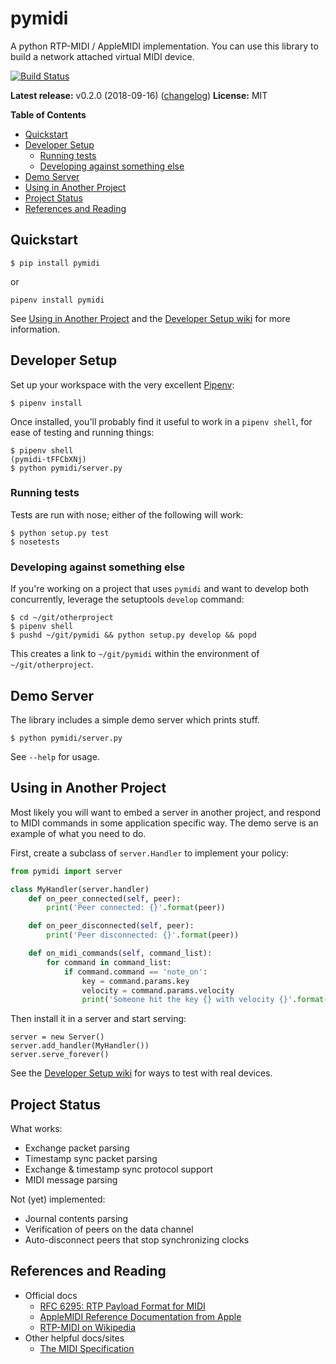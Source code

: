 # pymidi

A python RTP-MIDI / AppleMIDI implementation. You can use this library to build a network attached virtual MIDI device.

[![Build Status](https://travis-ci.org/mik3y/pymidi.svg?branch=master)](https://travis-ci.org/mik3y/pymidi)

**Latest release:** v0.2.0 (2018-09-16) ([changelog](https://github.com/mik3y/pymidi/blob/master/CHANGELOG.md))
**License:** MIT

<!-- START doctoc generated TOC please keep comment here to allow auto update -->
<!-- DON'T EDIT THIS SECTION, INSTEAD RE-RUN doctoc TO UPDATE -->
**Table of Contents**

- [Quickstart](#quickstart)
- [Developer Setup](#developer-setup)
  - [Running tests](#running-tests)
  - [Developing against something else](#developing-against-something-else)
- [Demo Server](#demo-server)
- [Using in Another Project](#using-in-another-project)
- [Project Status](#project-status)
- [References and Reading](#references-and-reading)

<!-- END doctoc generated TOC please keep comment here to allow auto update -->

## Quickstart

```
$ pip install pymidi
```
or

```
pipenv install pymidi
```

See [Using in Another Project](#using-in-another-project) and the [Developer Setup wiki](wiki/Developer-MIDI-Setup) for more information.

## Developer Setup

Set up your workspace with the very excellent [Pipenv](https://pipenv.readthedocs.io/en/latest/):

```
$ pipenv install
```

Once installed, you'll probably find it useful to work in a `pipenv shell`, for ease of testing and running things:

```
$ pipenv shell
(pymidi-tFFCbXNj)
$ python pymidi/server.py
```

### Running tests

Tests are run with nose; either of the following will work:

```
$ python setup.py test
$ nosetests
```

### Developing against something else

If you're working on a project that uses `pymidi` and want to develop both concurrently, leverage the setuptools `develop` command:

```
$ cd ~/git/otherproject
$ pipenv shell
$ pushd ~/git/pymidi && python setup.py develop && popd
```

This creates a link to `~/git/pymidi` within the environment of `~/git/otherproject`.

## Demo Server

The library includes a simple demo server which prints stuff.

```
$ python pymidi/server.py
```

See `--help` for usage.

## Using in Another Project

Most likely you will want to embed a server in another project, and respond to MIDI commands in some application specific way. The demo serve is an example of what you need to do.

First, create a subclass of `server.Handler` to implement your policy:

```py
from pymidi import server

class MyHandler(server.handler)
    def on_peer_connected(self, peer):
        print('Peer connected: {}'.format(peer))

    def on_peer_disconnected(self, peer):
        print('Peer disconnected: {}'.format(peer))

    def on_midi_commands(self, command_list):
        for command in command_list:
            if command.command == 'note_on':
                key = command.params.key
                velocity = command.params.velocity
                print('Someone hit the key {} with velocity {}'.format(key, velocity))
```

Then install it in a server and start serving:

```
server = new Server()
server.add_handler(MyHandler())
server.serve_forever()
```

See the [Developer Setup wiki](wiki/Developer-MIDI-Setup) for ways to test with real devices.

## Project Status

What works:
* Exchange packet parsing
* Timestamp sync packet parsing
* Exchange & timestamp sync protocol support
* MIDI message parsing

Not (yet) implemented:
* Journal contents parsing
* Verification of peers on the data channel
* Auto-disconnect peers that stop synchronizing clocks

## References and Reading

* Official docs
  - [RFC 6295: RTP Payload Format for MIDI](https://tools.ietf.org/html/rfc6295)
  - [AppleMIDI Reference Documentation from Apple](https://developer.apple.com/library/archive/documentation/Audio/Conceptual/MIDINetworkDriverProtocol/MIDI/MIDI.html)
  - [RTP-MIDI on Wikipedia](https://en.wikipedia.org/wiki/RTP-MIDI)
* Other helpful docs/sites
  - [The MIDI Specification](http://midi.teragonaudio.com/tech/midispec.htm)
